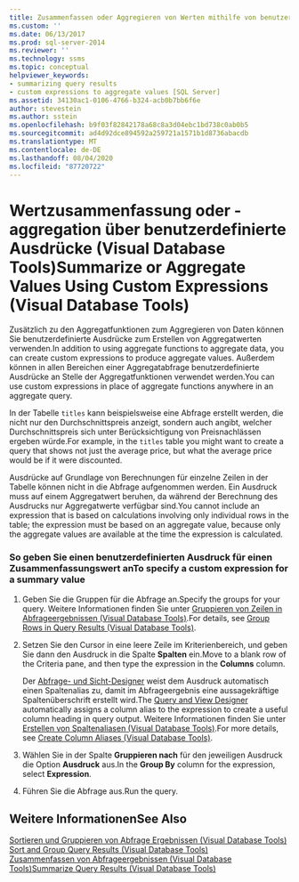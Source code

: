 ```yaml
---
title: Zusammenfassen oder Aggregieren von Werten mithilfe von benutzerdefinierten Ausdrücken (Visual Database Tools) | Microsoft-Dokumentation
ms.custom: ''
ms.date: 06/13/2017
ms.prod: sql-server-2014
ms.reviewer: ''
ms.technology: ssms
ms.topic: conceptual
helpviewer_keywords:
- summarizing query results
- custom expressions to aggregate values [SQL Server]
ms.assetid: 34130ac1-0106-4766-b324-acb0b7bb6f6e
author: stevestein
ms.author: sstein
ms.openlocfilehash: b9f03f82842178a68c8a3d04ebc1bd738c0ab0b5
ms.sourcegitcommit: ad4d92dce894592a259721a1571b1d8736abacdb
ms.translationtype: MT
ms.contentlocale: de-DE
ms.lasthandoff: 08/04/2020
ms.locfileid: "87720722"
---
```

# <a name="summarize-or-aggregate-values-using-custom-expressions-visual-database-tools"></a><span data-ttu-id="86945-102">Wertzusammenfassung oder -aggregation über benutzerdefinierte Ausdrücke (Visual Database Tools)</span><span class="sxs-lookup"><span data-stu-id="86945-102">Summarize or Aggregate Values Using Custom Expressions (Visual Database Tools)</span></span>
  <span data-ttu-id="86945-103">Zusätzlich zu den Aggregatfunktionen zum Aggregieren von Daten können Sie benutzerdefinierte Ausdrücke zum Erstellen von Aggregatwerten verwenden.</span><span class="sxs-lookup"><span data-stu-id="86945-103">In addition to using aggregate functions to aggregate data, you can create custom expressions to produce aggregate values.</span></span> <span data-ttu-id="86945-104">Außerdem können in allen Bereichen einer Aggregatabfrage benutzerdefinierte Ausdrücke an Stelle der Aggregatfunktionen verwendet werden.</span><span class="sxs-lookup"><span data-stu-id="86945-104">You can use custom expressions in place of aggregate functions anywhere in an aggregate query.</span></span>  
  
 <span data-ttu-id="86945-105">In der Tabelle `titles` kann beispielsweise eine Abfrage erstellt werden, die nicht nur den Durchschnittspreis anzeigt, sondern auch angibt, welcher Durchschnittspreis sich unter Berücksichtigung von Preisnachlässen ergeben würde.</span><span class="sxs-lookup"><span data-stu-id="86945-105">For example, in the `titles` table you might want to create a query that shows not just the average price, but what the average price would be if it were discounted.</span></span>  
  
 <span data-ttu-id="86945-106">Ausdrücke auf Grundlage von Berechnungen für einzelne Zeilen in der Tabelle können nicht in die Abfrage aufgenommen werden. Ein Ausdruck muss auf einem Aggregatwert beruhen, da während der Berechnung des Ausdrucks nur Aggregatwerte verfügbar sind.</span><span class="sxs-lookup"><span data-stu-id="86945-106">You cannot include an expression that is based on calculations involving only individual rows in the table; the expression must be based on an aggregate value, because only the aggregate values are available at the time the expression is calculated.</span></span>  
  
### <a name="to-specify-a-custom-expression-for-a-summary-value"></a><span data-ttu-id="86945-107">So geben Sie einen benutzerdefinierten Ausdruck für einen Zusammenfassungswert an</span><span class="sxs-lookup"><span data-stu-id="86945-107">To specify a custom expression for a summary value</span></span>  
  
1.  <span data-ttu-id="86945-108">Geben Sie die Gruppen für die Abfrage an.</span><span class="sxs-lookup"><span data-stu-id="86945-108">Specify the groups for your query.</span></span> <span data-ttu-id="86945-109">Weitere Informationen finden Sie unter [Gruppieren von Zeilen in Abfrageergebnissen &#40;Visual Database Tools&#41;](visual-database-tools.md).</span><span class="sxs-lookup"><span data-stu-id="86945-109">For details, see [Group Rows in Query Results &#40;Visual Database Tools&#41;](visual-database-tools.md).</span></span>  
  
2.  <span data-ttu-id="86945-110">Setzen Sie den Cursor in eine leere Zeile im Kriterienbereich, und geben Sie dann den Ausdruck in die Spalte **Spalten** ein.</span><span class="sxs-lookup"><span data-stu-id="86945-110">Move to a blank row of the Criteria pane, and then type the expression in the **Columns** column.</span></span>  
  
     <span data-ttu-id="86945-111">Der [Abfrage- und Sicht-Designer](query-and-view-designer-tools-visual-database-tools.md) weist dem Ausdruck automatisch einen Spaltenalias zu, damit im Abfrageergebnis eine aussagekräftige Spaltenüberschrift erstellt wird.</span><span class="sxs-lookup"><span data-stu-id="86945-111">The [Query and View Designer](query-and-view-designer-tools-visual-database-tools.md) automatically assigns a column alias to the expression to create a useful column heading in query output.</span></span> <span data-ttu-id="86945-112">Weitere Informationen finden Sie unter [Erstellen von Spaltenaliasen &#40;Visual Database Tools&#41;](create-column-aliases-visual-database-tools.md).</span><span class="sxs-lookup"><span data-stu-id="86945-112">For more details, see [Create Column Aliases &#40;Visual Database Tools&#41;](create-column-aliases-visual-database-tools.md).</span></span>  
  
3.  <span data-ttu-id="86945-113">Wählen Sie in der Spalte **Gruppieren nach** für den jeweiligen Ausdruck die Option **Ausdruck** aus.</span><span class="sxs-lookup"><span data-stu-id="86945-113">In the **Group By** column for the expression, select **Expression**.</span></span>  
  
4.  <span data-ttu-id="86945-114">Führen Sie die Abfrage aus.</span><span class="sxs-lookup"><span data-stu-id="86945-114">Run the query.</span></span>  
  
## <a name="see-also"></a><span data-ttu-id="86945-115">Weitere Informationen</span><span class="sxs-lookup"><span data-stu-id="86945-115">See Also</span></span>  
 <span data-ttu-id="86945-116">[Sortieren und Gruppieren von Abfrage Ergebnissen &#40;Visual Database Tools&#41;](sort-and-group-query-results-visual-database-tools.md) </span><span class="sxs-lookup"><span data-stu-id="86945-116">[Sort and Group Query Results &#40;Visual Database Tools&#41;](sort-and-group-query-results-visual-database-tools.md) </span></span>  
 [<span data-ttu-id="86945-117">Zusammenfassen von Abfrageergebnissen &#40;Visual Database Tools&#41;</span><span class="sxs-lookup"><span data-stu-id="86945-117">Summarize Query Results &#40;Visual Database Tools&#41;</span></span>](summarize-query-results-visual-database-tools.md)  
  
  
